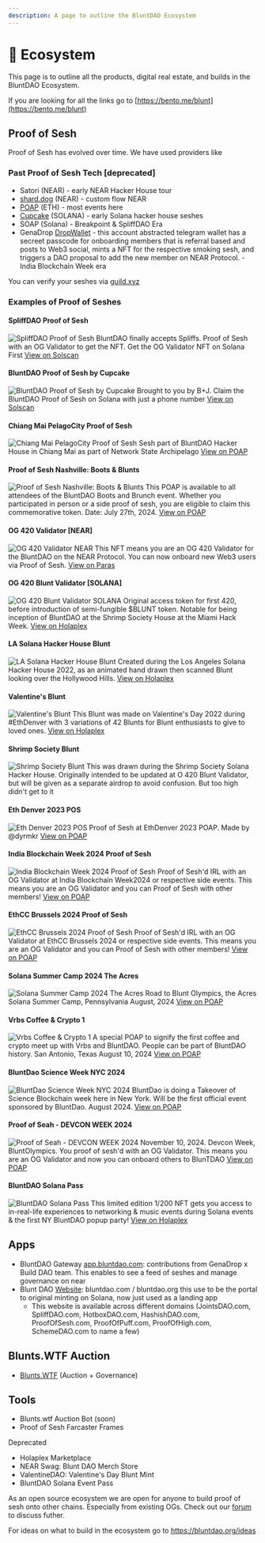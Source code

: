 ```yaml
---
description: A page to outline the BluntDAO Ecosystem
---
```


# 🌠 Ecosystem

This page is to outline all the products, digital real estate, and builds in the BluntDAO Ecosystem.

If you are looking for all the links go to [https://bento.me/blunt](https://bento.me/blunt)

## Proof of Sesh

Proof of Sesh has evolved over time. We have used providers like 

### Past Proof of Sesh Tech [deprecated]
* Satori (NEAR) - early NEAR Hacker House tour
* [shard.dog](https://shard.dog) (NEAR) - custom flow NEAR
* [POAP](https://poap.xyz) (ETH) - most events here
* [Cupcake](https://cupcake.com) (SOLANA) - early Solana hacker house seshes
* SOAP (Solana) - Breakpoint & SpliffDAO Era
* GenaDrop [DropWallet](https://t.me/dropwalletbot) - this account abstracted telegram wallet has a secreet passcode for onboarding members that is referral based and posts to Web3 social, mints a NFT for the respective smoking sesh, and triggers a DAO proposal to add the new member on NEAR Protocol. - India Blockchain Week era

You can verify your seshes via [guild.xyz](https://guild.xyz/@bluntdao)

### Examples of Proof of Seshes

#### SpliffDAO Proof of Sesh
![SpliffDAO Proof of Sesh](/img/SpliffDAOWatermark.png)
BluntDAO finally accepts Spliffs. Proof of Sesh with an OG Validator to get the NFT. Get the OG Validator NFT on Solana First
[View on Solscan](https://solscan.io/token/EKoubfYoTcfdj6uML7dnUPFFwMHkRTWZM5cMpNDrzxku)

#### BluntDAO Proof of Sesh by Cupcake
![BluntDAO Proof of Sesh by Cupcake](/img/banner.gif)
Brought to you by B+J. Claim the BluntDAO Proof of Sesh on Solana with just a phone number
[View on Solscan](https://solscan.io/token/F8rfnjdQTxLTKKMQ9M6LWbP4aiiqUkQSs6jxpBSRcVPz)

#### Chiang Mai PelagoCity Proof of Sesh
![Chiang Mai PelagoCity Proof of Sesh](/img/proofofseshchiangmaioctober2024poap.png)
Sesh part of BluntDAO Hacker House in Chiang Mai as part of Network State Archipelago
[View on POAP](https://poap.gallery/drops/178678)

#### Proof of Sesh Nashville: Boots & Blunts
![Proof of Sesh Nashville: Boots & Blunts](/img/bootsandblunts.jpeg)
This POAP is available to all attendees of the BluntDAO Boots and Brunch event. Whether you participated in person or a side proof of sesh, you are eligible to claim this commemorative token. Date: July 27th, 2024.
[View on POAP](https://poap.gallery/drops/176295)

#### OG 420 Validator [NEAR]
![OG 420 Validator NEAR](/img/BLUNTDAO_NEAR_NFT2.png)
This NFT means you are an OG 420 Validator for the BluntDAO on the NEAR Protocol. You can now onboard new Web3 users via Proof of Sesh.
[View on Paras](https://paras.id/token/bluntdao.snft.near::1)

#### OG 420 Blunt Validator [SOLANA]
![OG 420 Blunt Validator SOLANA](/img/BluntDAO420solana.png)
Original access token for first 420, before introduction of semi-fungible $BLUNT token. Notable for being inception of BluntDAO at the Shrimp Society House at the Miami Hack Week.
[View on Holaplex](https://bluntdao.holaplex.market/creators/FmBMdM2DFrhhiBtvCD7Vx35JWbQnAxdYqVjWUd1sMYow)

#### LA Solana Hacker House Blunt
![LA Solana Hacker House Blunt](/img/BluntDAOLA.gif)
Created during the Los Angeles Solana Hacker House 2022, as an animated hand drawn then scanned Blunt looking over the Hollywood Hills.
[View on Holaplex](https://bluntdao.holaplex.market/creators/HjNnsDCEbHiYhT3ssg55k8VGvm1at329EZDYxRfMCysE)

#### Valentine's Blunt
![Valentine's Blunt](/img/valentine.png)
This Blunt was made on Valentine's Day 2022 during #EthDenver with 3 variations of 42 Blunts for Blunt enthusiasts to give to loved ones.
[View on Holaplex](https://bluntdao.holaplex.market/creators/6e4DZ631PcZSWDsqki3HxcKjGcvcCKgG8KU1BZPQ6BGi)

#### Shrimp Society Blunt
![Shrimp Society Blunt](/img/miami.png)
This was drawn during the Shrimp Society Solana Hacker House. Originally intended to be updated at O 420 Blunt Validator, but will be given as a separate airdrop to avoid confusion. But too high didn't get to it

#### Eth Denver 2023 POS
![Eth Denver 2023 POS](/img/ethblunt.gif)
Proof of Sesh at EthDenver 2023 POAP. Made by @dyrmkr
[View on POAP](https://poap.gallery/drops/104320)

#### India Blockchain Week 2024 Proof of Sesh
![India Blockchain Week 2024 Proof of Sesh](/img/proofofseshindiablockchainweek2024poap.webp)
Proof of Sesh'd IRL with an OG Validator at India Blockchain Week2024 or respective side events. This means you are an OG Validator and you can Proof of Sesh with other members!
[View on POAP](https://poap.gallery/drops/182424)

#### EthCC Brussels 2024 Proof of Sesh
![EthCC Brussels 2024 Proof of Sesh](/img/proofofseshethccbruseelspoap.jpeg)
Proof of Sesh'd IRL with an OG Validator at EthCC Brussels 2024 or respective side events. This means you are an OG Validator and you can Proof of Sesh with other members!
[View on POAP](https://poap.gallery/drops/175911)

#### Solana Summer Camp 2024 The Acres
![Solana Summer Camp 2024 The Acres](/img/solanasummercamp.jpeg)
Road to Blunt Olympics, the Acres Solana Summer Camp, Pennsylvania August, 2024
[View on POAP](https://poap.gallery/drops/176715)

#### Vrbs Coffee & Crypto 1
![Vrbs Coffee & Crypto 1](/img/vrbssanantonio.jpeg)
A special POAP to signify the first coffee and crypto meet up with Vrbs and BluntDAO. People can be part of BluntDAO history. San Antonio, Texas August 10, 2024
[View on POAP](https://poap.gallery/drops/176713)

#### BluntDao Science Week NYC 2024
![BluntDao Science Week NYC 2024](/img/scienceweek.jpeg)
BluntDao is doing a Takeover of Science Blockchain week here in New York. Will be the first official event sponsored by BluntDao. August 2024.
[View on POAP](https://poap.gallery/drops/176714)

#### Proof of Seah - DEVCON WEEK 2024
![Proof of Seah - DEVCON WEEK 2024](/img/devcon2024.jpeg)
November 10, 2024. Devcon Week, BluntOlympics. You proof of sesh'd with an OG Validator. This means you are an OG Validator and now you can onboard others to BlunTDAO
[View on POAP](https://poap.gallery/drops/180069)

#### BluntDAO Solana Pass
![BluntDAO Solana Pass](/img/vinyl.gif)
This limited edition 1/200 NFT gets you access to in-real-life experiences to networking & music events during Solana events & the first NY BluntDAO popup party!
[View on Holaplex](https://www.holaplex.com/nfts/Eomc7PDsERkbYJZS8bNGUFcYPcSsgYkT7nNdZ4JTCv4F)


## Apps

* BluntDAO Gateway [app.bluntdao.com](https://app.bluntdao.com/): contributions from GenaDrop x Build DAO team. This enables to see a feed of seshes and manage governance on near
* Blunt DAO [Website](https://bluntdao.org): bluntdao.com / bluntdao.org this use to be the portal to original minting on Solana, now just used as a landing app
  * This website is available across different domains (JointsDAO.com, SpliffDAO.com, HotboxDAO.com, HashishDAO.com, ProofOfSesh.com, ProofOfPuff.com, ProofOfHigh.com, SchemeDAO.com to name a few)

## Blunts.WTF Auction

* [Blunts.WTF](https://blunts.wtf) (Auction + Governance)

## Tools

* Blunts.wtf Auction Bot (soon)
* Proof of Sesh Farcaster Frames



Deprecated

* Holaplex Marketplace
* NEAR Swag: Blunt DAO Merch Store
* ValentineDAO: Valentine's Day Blunt Mint
* BluntDAO Solana Event Pass



As an open source ecosystem we are open for anyone to build proof of sesh onto other chains. Especially from existing OGs. Check out our [forum](https://forum.bluntdao.org) to discuss futher.



For ideas on what to build in the ecosystem go to [https://bluntdao.org/ideas ](https://bluntdao.org/ideas)
